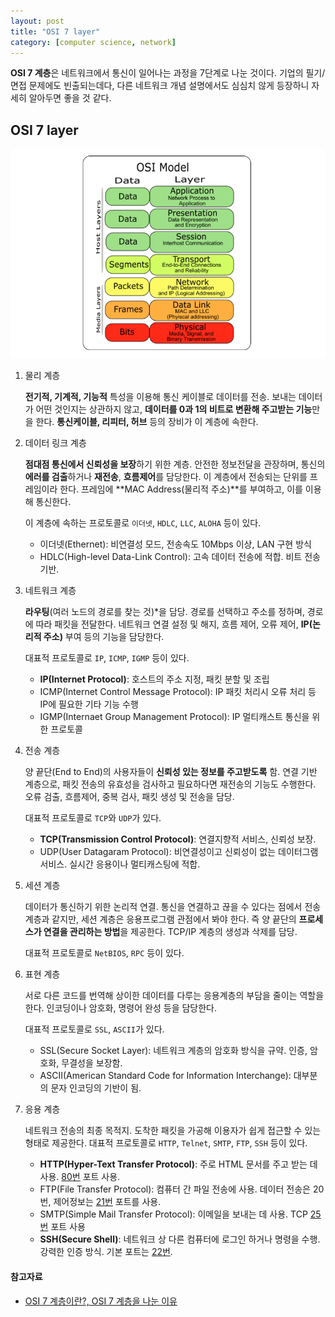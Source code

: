 ```yaml
---
layout: post
title: "OSI 7 layer"
category: [computer science, network]
---
```


**OSI 7 계층**은 네트워크에서 통신이 일어나는 과정을 7단계로 나눈 것이다. 기업의 필기/면접 문제에도 빈출되는데다, 다른 네트워크 개념 설명에서도 심심치 않게 등장하니 자세히 알아두면 좋을 것 같다.

## OSI 7 layer

![](/assets/images/osi7.png)

1. 물리 계층

   **전기적, 기계적, 기능적** 특성을 이용해 통신 케이블로 데이터를 전송. 보내는 데이터가 어떤 것인지는 상관하지 않고, **데이터를 0과 1의 비트로 변환해 주고받는 기능**만을 한다. **통신케이블, 리피터, 허브** 등의 장비가 이 계층에 속한다.

2. 데이터 링크 계층

   **점대점 통신에서 신뢰성을 보장**하기 위한 계층. 안전한 정보전달을 관장하며, 통신의 **에러를 검출**하거나 **재전송**, **흐름제어**를 담당한다. 이 계층에서 전송되는 단위를 프레임이라 한다. 프레임에 **MAC Address(물리적 주소)**를 부여하고, 이를 이용해 통신한다.

   이 계층에 속하는 프로토콜로 `이더넷`, `HDLC`, `LLC`, `ALOHA` 등이 있다.

   - 이더넷(Ethernet): 비연결성 모드, 전송속도 10Mbps 이상, LAN 구현 방식
   - HDLC(High-level Data-Link Control): 고속 데이터 전송에 적합. 비트 전송 기반.

3. 네트워크 계층

   **라우팅**(여러 노드의 경로를 찾는 것)\*을 담당. 경로를 선택하고 주소를 정하며, 경로에 따라 패킷을 전달한다. 네트워크 연결 설정 및 해지, 흐름 제어, 오류 제어, **IP(논리적 주소)** 부여 등의 기능을 담당한다.

   대표적 프로토콜로 `IP`, `ICMP`, `IGMP` 등이 있다.

   - **IP(Internet Protocol)**: 호스트의 주소 지정, 패킷 분할 및 조립
   - ICMP(Internet Control Message Protocol): IP 패킷 처리시 오류 처리 등 IP에 필요한 기타 기능 수행
   - IGMP(Internaet Group Management Protocol): IP 멀티캐스트 통신을 위한 프로토콜

4. 전송 계층

   양 끝단(End to End)의 사용자들이 **신뢰성 있는 정보를 주고받도록** 함. 연결 기반 계층으로, 패킷 전송의 유효성을 검사하고 필요하다면 재전송의 기능도 수행한다. 오류 검출, 흐름제어, 중복 검사, 패킷 생성 및 전송을 담당.

   대표적 프로토콜로 `TCP`와 `UDP`가 있다.

   - **TCP(Transmission Control Protocol)**: 연결지향적 서비스, 신뢰성 보장.
   - UDP(User Datagaram Protocol): 비연결성이고 신뢰성이 없는 데이터그램 서비스. 실시간 응용이나 멀티캐스팅에 적합.

5. 세션 계층

   데이터가 통신하기 위한 논리적 연결. 통신을 연결하고 끊을 수 있다는 점에서 전송계층과 같지만, 세션 계층은 응용프로그램 관점에서 봐야 한다. 즉 양 끝단의 **프로세스가 연결을 관리하는 방법**을 제공한다. TCP/IP 계층의 생성과 삭제를 담당.

   대표적 프로토콜로 `NetBIOS`, `RPC` 등이 있다.

6. 표현 계층

   서로 다른 코드를 번역해 상이한 데이터를 다루는 응용계층의 부담을 줄이는 역할을 한다. 인코딩이나 암호화, 명령어 완성 등을 담당한다.

   대표적 프로토콜로 `SSL`, `ASCII`가 있다.

   - SSL(Secure Socket Layer): 네트워크 계층의 암호화 방식을 규약. 인증, 암호화, 무결성을 보장함.
   - ASCII(American Standard Code for Information Interchange): 대부분의 문자 인코딩의 기반이 됨.

7. 응용 계층

   네트워크 전송의 최종 목적지. 도착한 패킷을 가공해 이용자가 쉽게 접근할 수 있는 형태로 제공한다. 대표적 프로토콜로 `HTTP`, `Telnet`, `SMTP`, `FTP`, `SSH` 등이 있다.

   - **HTTP(Hyper-Text Transfer Protocol)**: 주로 HTML 문서를 주고 받는 데 사용. <u>80번</u> 포트 사용.
   - FTP(File Transfer Protocol): 컴퓨터 간 파일 전송에 사용. 데이터 전송은 20번, 제어정보는 <u>21번</u> 포트를 사용.
   - SMTP(Simple Mail Transfer Protocol): 이메일을 보내는 데 사용. TCP <u>25번</u> 포트 사용
   - **SSH(Secure Shell)**: 네트워크 상 다른 컴퓨터에 로그인 하거나 명령을 수행. 강력한 인증 방식. 기본 포트는 <u>22번</u>.

#### 참고자료

- [OSI 7 계층이란?, OSI 7 계층을 나눈 이유](https://shlee0882.tistory.com/110)
